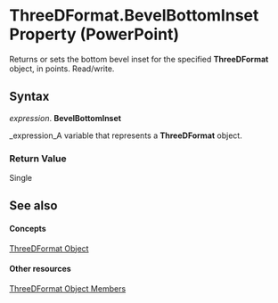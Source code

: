 
# ThreeDFormat.BevelBottomInset Property (PowerPoint)

Returns or sets the bottom bevel inset for the specified  **ThreeDFormat** object, in points. Read/write.


## Syntax

 _expression_. **BevelBottomInset**

 _expression_A variable that represents a  **ThreeDFormat** object.


### Return Value

Single


## See also


#### Concepts


 [ThreeDFormat Object](d6eb7b36-57df-727e-fc5b-50b8c4790c1c.md)
#### Other resources


 [ThreeDFormat Object Members](8d24e2d8-6579-5a14-f403-aaa77b6ed0a6.md)
